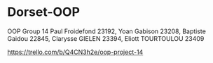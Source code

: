 # Dorset-OOP
OOP Group 14
Paul Froidefond	23192,
Yoan Gabison	23208,
Baptiste Gaidou	22845,
Clarysse GIELEN	23394,
Eliott TOURTOULOU	23409

https://trello.com/b/Q4CN3h2e/oop-project-14

